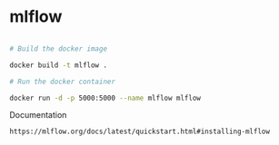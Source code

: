 # mlflow


```bash

# Build the docker image

docker build -t mlflow .

# Run the docker container

docker run -d -p 5000:5000 --name mlflow mlflow

```



Documentation

    https://mlflow.org/docs/latest/quickstart.html#installing-mlflow

